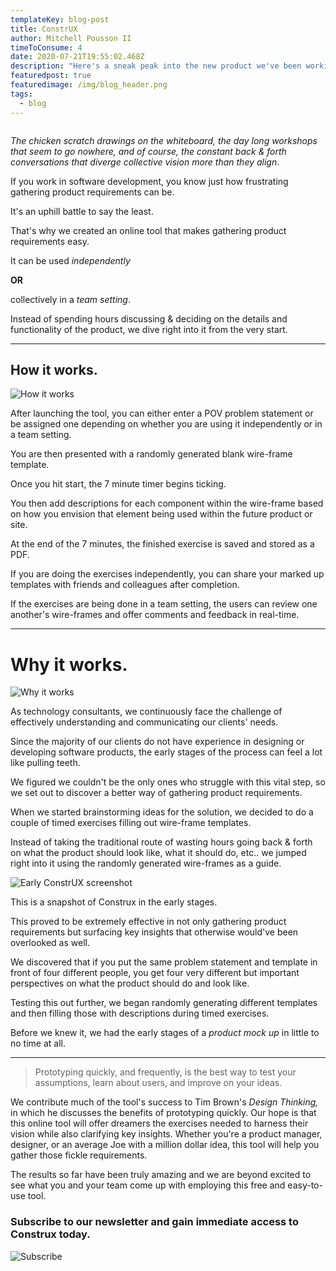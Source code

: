 ```yaml
---
templateKey: blog-post
title: ConstrUX
author: Mitchell Pousson II
timeToConsume: 4
date: 2020-07-21T19:55:02.468Z
description: "Here's a sneak peak into the new product we've been working on. "
featuredpost: true
featuredimage: /img/blog_header.png
tags:
  - blog
---
```

![]()

*The chicken scratch drawings on the whiteboard, the day long workshops that seem to go nowhere, and of course, the constant back & forth conversations that diverge collective vision more than they align*.

If you work in software development, you know just how frustrating gathering product requirements can be.

It's an uphill battle to say the least.

That's why we created an online tool that makes gathering product requirements easy.

It can be used *independently*

**OR**

collectively in a *team setting*.

Instead of spending hours discussing & deciding on the details and functionality of the product, we dive right into it from the very start.

- - -

## How it works.

![How it works](/img/computer-2851285_1280.png)

After launching the tool, you can either enter a POV problem statement or be assigned one depending on whether you are using it independently or in a team setting.

You are then presented with a randomly generated blank wire-frame template.

Once you hit start, the 7 minute timer begins ticking.

You then add descriptions for each component within the wire-frame based on how you envision that element being used within the future product or site.

At the end of the 7 minutes, the finished exercise is saved and stored as a PDF.

If you are doing the exercises independently, you can share your marked up templates with friends and colleagues after completion.

If the exercises are being done in a team setting, the users can review one another's wire-frames and offer comments and feedback in real-time.

- - -

# Why it works.

![Why it works](/img/idea-152213_1280.png)

As technology consultants, we continuously face the challenge of effectively understanding and communicating our clients' needs.

Since the majority of our clients do not have experience in designing or developing software products, the early stages of the process can feel a lot like pulling teeth.

We figured we couldn't be the only ones who struggle with this vital step, so we set out to discover a better way of gathering product requirements.

When we started brainstorming ideas for the solution, we decided to do a couple of timed exercises filling out wire-frame templates.

Instead of taking the traditional route of wasting hours going back & forth on what the product should look like, what it should do, etc.. we jumped right into it using the randomly generated wire-frames as a guide.

![Early ConstrUX screenshot](/img/construx_early_screenshot.png)

This is a snapshot of Construx in the early stages.

This proved to be extremely effective in not only gathering product requirements but surfacing key insights that otherwise would've been overlooked as well.

We discovered that if you put the same problem statement and template in front of four different people, you get four very different but important perspectives on what the product should do and look like.

Testing this out further, we began randomly generating different templates and then filling those with descriptions during timed exercises.

Before we knew it, we had the early stages of a *product mock up* in little to no time at all.

- - -

> Prototyping quickly, and frequently, is the best way to test your assumptions, learn about users, and improve on your ideas.

We contribute much of the tool's success to Tim Brown's *Design Thinking,* in which he discusses the benefits of prototyping quickly. Our hope is that this online tool will offer dreamers the exercises needed to harness their vision while also clarifying key insights. Whether you're a product manager, designer, or an average Joe with a million dollar idea, this tool will help you gather those fickle requirements.

The results so far have been truly amazing and we are beyond excited to see what you and your team come up with employing this free and easy-to-use tool.

### Subscribe to our newsletter and gain immediate access to Construx today.

![Subscribe](/img/subscribe-3096723_1920.jpg)